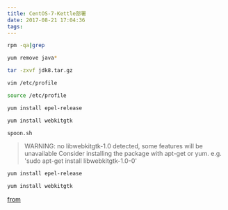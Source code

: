 ```yaml
---
title: CentOS-7-Kettle部署
date: 2017-08-21 17:04:36
tags:
---
```



```bash
rpm -qa|grep
```



```bash
yum remove java*
```



```bash
tar -zxvf jdk8.tar.gz
```



```bash
vim /etc/profile
```



```bash
source /etc/profile
```



```bash
yum install epel-release
```



```bash
yum install webkitgtk
```



```bash
spoon.sh
```



> 
> WARNING:  no libwebkitgtk-1.0 detected, some features will be unavailable
>    Consider installing the package with apt-get or yum.
>    e.g. 'sudo apt-get install libwebkitgtk-1.0-0'


```bash
yum install epel-release
```



```bash
yum install webkitgtk
```


[from](https://unix.stackexchange.com/questions/182603/how-to-install-webkitgtk1-on-rhel7)